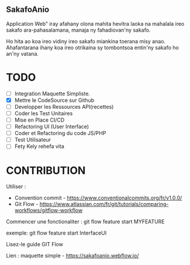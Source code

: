 ## SakafoAnio

Application Web" iray afahany olona mahita hevitra laoka na mahalala ireo sakafo ara-pahasalamana, manaja ny fahadiovan'ny sakafo.

Ho hita ao koa ireo vidiny ireo sakafo miankina toerana misy anao.
Ahafantarana ihany koa ireo otrikaina sy tombontsoa entin'ny sakafo ho an'ny vatana.

# TODO

- [ ] Integration Maquette Simpliste.
- [x] Mettre le CodeSource sur Github
- [ ] Developper les Ressources API(recettes)
- [ ] Coder les Test Unitaires
- [ ] Mise en Place CI/CD
- [ ] Refactoring UI (User Interface)
- [ ] Coder et Refactoring du code JS/PHP
- [ ] Test Utilisateur
- [ ] Fety Kely rehefa vita

# CONTRIBUTION

Utiliser :
- Convention commit - https://www.conventionalcommits.org/fr/v1.0.0/
- Git Flow - https://www.atlassian.com/fr/git/tutorials/comparing-workflows/gitflow-workflow

Commencer une fonctionaliter : git flow feature start MYFEATURE

exemple: git flow feature start InterfaceUI

Lisez-le guide GIT Flow

Lien : maquette simple - https://sakafoanio.webflow.io/